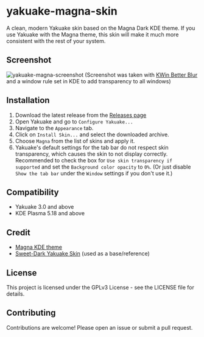 # yakuake-magna-skin

A clean, modern Yakuake skin based on the Magna Dark KDE theme. If you use Yakuake with the Magna theme, this skin will make it much more consistent with the rest of your system.

## Screenshot

![yakuake-magna-screenshot](https://github.com/user-attachments/assets/6d0a4ccd-31f8-433f-ba49-4665da13722c)
(Screenshot was taken with [KWin Better Blur](https://github.com/taj-ny/kwin-effects-forceblur) and a window rule set in KDE to add transparency to all windows)

## Installation

1. Download the latest release from the [Releases page](https://github.com/Kolgann/yakuake-magna-skin/releases)
2. Open Yakuake and go to `Configure Yakuake...`
3. Navigate to the `Appearance` tab.
4. Click on `Install Skin...` and select the downloaded archive.
5. Choose `Magna` from the list of skins and apply it.
6. Yakuake's default settings for the tab bar do not respect skin transparency, which causes the skin to not display correctly. Recommended to check the box for `Use skin transparency if supported` and set the `Background color opacity` to `0%`. (Or just disable `Show the tab bar` under the `Window` settings if you don't use it.)

## Compatibility

- Yakuake 3.0 and above
- KDE Plasma 5.18 and above

## Credit

* [Magna KDE theme](https://github.com/L4ki/Magna-Plasma-Themes)
* [Sweet-Dark Yakuake Skin](https://github.com/VitoFe/yakuake-sweet-skin) (used as a base/reference)

## License

This project is licensed under the GPLv3 License - see the LICENSE file for details.

## Contributing

Contributions are welcome! Please open an issue or submit a pull request.
